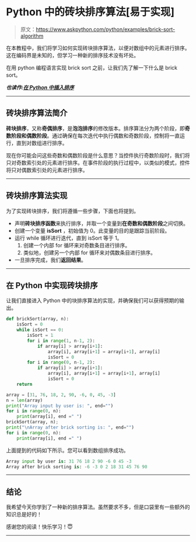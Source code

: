 # Python 中的砖块排序算法[易于实现]

> 原文：<https://www.askpython.com/python/examples/brick-sort-algorithm>

在本教程中，我们将学习如何实现砖块排序算法，以便对数组中的元素进行排序。这在编码界是未知的，但学习一种新的排序技术没有坏处。

在用 python 编程语言实现 brick sort 之前，让我们先了解一下什么是 brick sort。

***也读作:[在 Python 中插入排序](https://www.askpython.com/python/examples/insertion-sort-in-python)***

* * *

## 砖块排序算法简介

**砖块排序**，又称**奇偶排序**，是**泡泡排序**的修改版本。排序算法分为两个阶段，即**奇数阶段和偶数阶段**。通过确保在每次迭代中执行偶数和奇数阶段，控制将一直运行，直到对数组进行排序。

现在你可能会问这些奇数和偶数阶段是什么意思？当控件执行奇数阶段时，我们将只对奇数索引处的元素进行排序。在事件阶段的执行过程中，以类似的模式，控件将只对偶数索引处的元素进行排序。

* * *

## 砖块排序算法实现

为了实现砖块排序，我们将遵循一些步骤，下面也将提到。

*   声明**砖块排序函数**来执行排序，并取一个变量到**在奇数和偶数阶段**之间切换。
*   创建一个变量 **isSort** ，初始值为 0。此变量的目的是跟踪当前阶段。
*   运行 while 循环进行迭代，直到 isSort 等于 1。
    1.  创建一个内部 for 循环来对奇数条目进行排序。
    2.  类似地，创建另一个内部 for 循环来对偶数条目进行排序。
*   一旦排序完成，我们**返回结果**。

* * *

## 在 Python 中实现砖块排序

让我们直接进入 Python 中的块排序算法的实现，并确保我们可以获得预期的输出。

```py
def brickSort(array, n): 
    isSort = 0
    while isSort == 0: 
        isSort = 1
        for i in range(1, n-1, 2): 
            if array[i] > array[i+1]: 
                array[i], array[i+1] = array[i+1], array[i] 
                isSort = 0
        for i in range(0, n-1, 2): 
            if array[i] > array[i+1]: 
                array[i], array[i+1] = array[i+1], array[i] 
                isSort = 0
    return

array = [31, 76, 18, 2, 90, -6, 0, 45, -3] 
n = len(array)
print("Array input by user is: ", end="")
for i in range(0, n): 
    print(array[i], end =" ")   
brickSort(array, n);
print("\nArray after brick sorting is: ", end="")
for i in range(0, n): 
    print(array[i], end =" ") 

```

上面提到的代码如下所示。您可以看到数组排序成功。

```py
Array input by user is: 31 76 18 2 90 -6 0 45 -3 
Array after brick sorting is: -6 -3 0 2 18 31 45 76 90 

```

* * *

## 结论

我希望今天你学到了一种新的排序算法。虽然要求不多，但是口袋里有一些额外的知识总是好的！

感谢您的阅读！快乐学习！😇

* * *